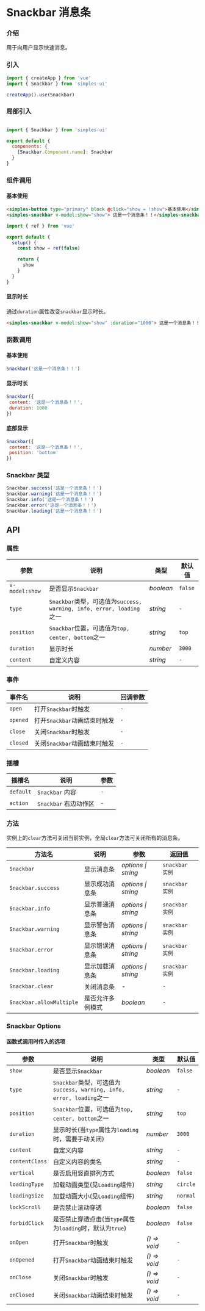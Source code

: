 # Snackbar 消息条

### 介绍

用于向用户显示快速消息。

### 引入

```js
import { createApp } from 'vue'
import { Snackbar } from 'simples-ui'

createApp().use(Snackbar)
```

### 局部引入

```js

import { Snackbar } from 'simples-ui'

export default {
  components: {
    [Snackbar.Component.name]: Snackbar
  }
}
```

### 组件调用

#### 基本使用

```html
<simples-button type="primary" block @click="show = !show">基本使用</simples-button>
<simples-snackbar v-model:show="show"> 这是一个消息条！！</simples-snackbar>
```

```js
import { ref } from 'vue'

export default {
  setup() {
    const show = ref(false)

    return {
      show
    }
  }
}
```




#### 显示时长

通过`duration`属性改变`snackbar`显示时长。

```html
<simples-snackbar v-model:show="show" :duration="1000"> 这是一个消息条！！</simples-snackbar>
```


### 函数调用

#### 基本使用

```javascript
Snackbar('这是一个消息条！！')
```

#### 显示时长

```javascript
Snackbar({
 content: '这是一个消息条！！',
 duration: 1000
})
```

#### 底部显示

```javascript
Snackbar({
 content: '这是一个消息条！！',
 position: 'bottom'
})
```

### Snackbar 类型

```javascript
Snackbar.success('这是一个消息条！！')
Snackbar.warning('这是一个消息条！！')
Snackbar.info('这是一个消息条！！')
Snackbar.error('这是一个消息条！！')
Snackbar.loading('这是一个消息条！！')
```


## API

### 属性

| 参数 | 说明 | 类型 | 默认值 |
| ----- | -------------- | -------- | ---------- |
| `v-model:show` | 是否显示`Snackbar` | _boolean_ | `false` |
| `type`| `Snackbar`类型，可选值为`success, warning, info, error, loading`之一 | _string_ | `-` |
| `position`| `Snackbar`位置，可选值为`top, center, bottom`之一 | _string_ | `top` |
| `duration`| 显示时长 | _number_ | `3000` |
| `content` | 自定义内容 | _string_ | `-` |

### 事件

| 事件名 | 说明 | 回调参数 |
| ----- | -------- | -------- |
| `open` | 	打开`Snackbar`时触发 | `-` |
| `opened` | 	打开`Snackbar`动画结束时触发 | `-` |
| `close` | 	关闭`Snackbar`时触发 | `-` |
| `closed` | 	关闭`Snackbar`动画结束时触发 | `-` |

### 插槽

| 插槽名 | 说明 | 参数 |
| --- | --- | --- |
| `default` | `Snackbar` 内容 | `-` |
| `action` | `Snackbar` 右边动作区 | `-` |

### 方法

实例上的`clear`方法可关闭当前实例，全局`clear`方法可关闭所有的消息条。

| 方法名 | 说明 | 参数 | 返回值 |
| ---- | ---- | ---- | ---- |
| `Snackbar` | 显示消息条 | _options \| string_ | `snackbar 实例` |
| `Snackbar.success` | 显示成功消息条 | _options \| string_ | `snackbar 实例` |
| `Snackbar.info` | 显示普通消息条 | _options \| string_ | `snackbar 实例` |
| `Snackbar.warning` | 显示警告消息条 | _options \| string_ | `snackbar 实例` |
| `Snackbar.error` | 显示错误消息条 | _options \| string_ | `snackbar 实例` |
| `Snackbar.loading` | 显示加载消息条 | _options \| string_ | `snackbar 实例` |
| `Snackbar.clear` | 关闭消息条 | _-_ | `-` |
| `Snackbar.allowMultiple` | 是否允许多例模式 | _boolean_ | `-` |

### Snackbar Options

#### 函数式调用时传入的选项

| 参数 | 说明 | 类型 | 默认值 |
| ----- | -------------- | -------- | ---------- |
| `show` | 是否显示`Snackbar` | _boolean_ | `false` |
| `type`| `Snackbar`类型，可选值为`success, warning, info, error, loading`之一 | _string_ | `-` |
| `position`| `Snackbar`位置，可选值为`top, center, bottom`之一 | _string_ | `top` |
| `duration`| 显示时长(当`type`属性为`loading`时，需要手动关闭) | _number_ | `3000` |
| `content` | 自定义内容 | _string_ | `-` |
| `contentClass` | 自定义内容的类名 | _string_ | `-` |
| `vertical` | 是否启用竖直排列方式 | _boolean_ | `false` |
| `loadingType` | 加载动画类型(见`Loading`组件) | _string_ | `circle` |
| `loadingSize` | 加载动画大小(见`Loading`组件) | _string_ | `normal` |
| `lockScroll`| 是否禁止滚动穿透 | _boolean_  | `false` |
| `forbidClick`| 是否禁止穿透点击(当`type`属性为`loading`时，默认为`true`) | _boolean_  | `false` |
| `onOpen` | 	打开`Snackbar`时触发 | _() => void_ | `-` |
| `onOpened` | 	打开`Snackbar`动画结束时触发 | _() => void_ | `-` |
| `onClose` | 	关闭`Snackbar`时触发 | _() => void_ | `-` |
| `onClosed` | 	关闭`Snackbar`动画结束时触发 | _() => void_ | `-` |

